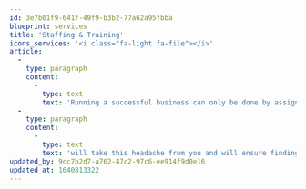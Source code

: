 ```yaml
---
id: 3e7b01f9-641f-49f9-b3b2-77a62a95fbba
blueprint: services
title: 'Staffing & Training'
icons_services: '<i class="fa-light fa-file"></i>'
article:
  -
    type: paragraph
    content:
      -
        type: text
        text: 'Running a successful business can only be done by assigning the right roles for the right people. Umbrella'
  -
    type: paragraph
    content:
      -
        type: text
        text: 'will take this headache from you and will ensure finding the best suitable staff and train them for your concept.'
updated_by: 9cc7b2d7-a762-47c2-97c6-ee914f9d0e16
updated_at: 1640813322
---
```


